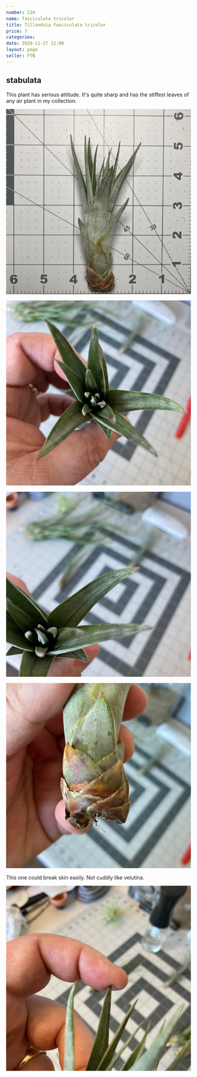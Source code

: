 ```yaml
---
number: 219
name: fasciculata tricolor
title: Tillandsia fasciculata tricolor
price: 7
categories: 
date: 2020-11-27 12:00
layout: page
seller: FTN
---
```


## stabulata  

This plant has serious attitude. It's quite sharp and has the stiffest leaves of any air plant in my collection.

!["Tillandsia fasciculata tricolor"](/i/IMG_1406.jpeg "Tillandsia fasciculata tricolor")

!["Tillandsia fasciculata tricolor"](/i/IMG_1420.jpeg "Tillandsia fasciculata tricolor")

!["Tillandsia fasciculata tricolor"](/i/IMG_1421.jpeg "Tillandsia fasciculata tricolor")

!["Tillandsia fasciculata tricolor"](/i/IMG_1423.jpeg "Tillandsia fasciculata tricolor")

This one could break skin easily. Not cuddly like velutina.

!["Tillandsia fasciculata tricolor"](/i/IMG_1425.jpeg "Tillandsia fasciculata tricolor")
